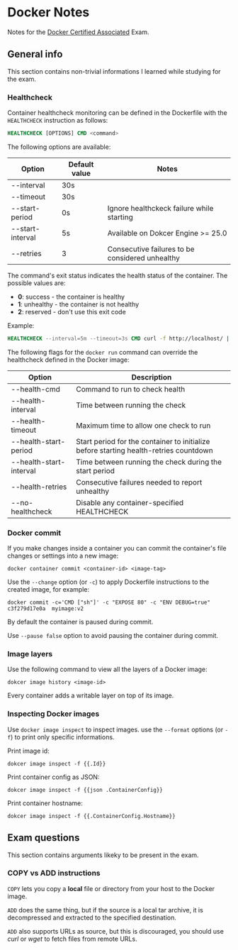# Docker Notes
Notes for the [Docker Certified Associated](https://training.mirantis.com/certification/dca-certification-exam/) Exam.

## General info
This section contains non-trivial informations I learned while studying for the exam.

### Healthcheck
Container healthcheck monitoring can be defined in the Dockerfile with the `HEALTHCHECK` instruction as follows:
```dockerfile
HEALTHCHECK [OPTIONS] CMD <command>
```
The following options are available:

| Option           | Default value | Notes                                           |
| ---------------- | ------------- | ----------------------------------------------- |
| --interval       | 30s           |                                                 |
| --timeout        | 30s           |                                                 |
| --start-period   | 0s            | Ignore healthckeck failure while starting       |
| --start-interval | 5s            | Available on Dokcer Engine >= 25.0              |
| --retries        | 3             | Consecutive failures to be considered unhealthy |

The command's exit status indicates the health status of the container. The possible values are:
- **0**: success - the container is healthy
- **1**: unhealthy - the container is not healthy
- **2**: reserved - don't use this exit code

Example:
```dockerfile
HEALTHCHECK --interval=5m --timeout=3s CMD curl -f http://localhost/ || exit 1
```

The following flags for the `docker run` command can override the healthcheck defined in the Docker image:

| Option                  | Description                                                                           |
| ----------------------- | ------------------------------------------------------------------------------------- |
| --health-cmd            | Command to run to check health                                                        |
| --health-interval       | Time between running the check                                                        |
| --health-timeout        | Maximum time to allow one check to run                                                |
| --health-start-period   | Start period for the container to initialize before starting health-retries countdown |
| --health-start-interval | Time between running the check during the start period                                |
| --health-retries        | Consecutive failures needed to report unhealthy                                       |
| --no-healthcheck        | Disable any container-specified HEALTHCHECK                                           |

### Docker commit
If you make changes inside a container you can commit the container's file changes or settings into a new image:
```
docker container commit <container-id> <image-tag>
```

Use the `--change` option (or `-c`) to apply Dockerfile instructions to the created image, for example:
```
docker commit -c='CMD ["sh"]' -c "EXPOSE 80" -c "ENV DEBUG=true" c3f279d17e0a  myimage:v2
```

By default the container is paused during commit.

Use `--pause false` option to avoid pausing the container during commit.

### Image layers
Use the following command to view all the layers of a Docker image:
```
dokcer image history <image-id>
```

Every container adds a writable layer on top of its image.

### Inspecting Docker images
Use `docker image inspect` to inspect images. use the `--format` options (or `-f`) to print only specific informations.

Print image id:
```
dokcer image inspect -f {{.Id}}
```

Print container config as JSON:
```
dokcer image inspect -f {{json .ContainerConfig}}
```

Print container hostname:
```
dokcer image inspect -f {{.ContainerConfig.Hostname}}
```

## Exam questions
This section contains arguments likeky to be present in the exam.

### COPY vs ADD instructions
`COPY` lets you copy a **local** file or directory from your host to the Docker image.

`ADD` does the same thing, but if the source is a local tar archive, it is decompressed and extracted to the specified destination.

`ADD` also supports URLs as source, but this is discouraged, you should use *curl* or *wget* to fetch files from remote URLs.
